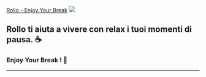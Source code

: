 <a href="https://portatabacchirollo.netlify.app">Rollo - Enjoy Your Break</a>
<img src="https://i.etsystatic.com/isbl/8eccd1/30065556/isbl_3360x840.30065556_m860k65d.jpg?version=0"> 

<h2>Rollo ti aiuta a vivere con relax i tuoi momenti di pausa.  ☕ </h2>

<h3>Enjoy Your Break !  🚬</h3>
<hr>
